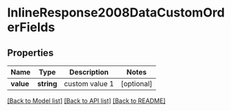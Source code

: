 # InlineResponse2008DataCustomOrderFields

## Properties
Name | Type | Description | Notes
------------ | ------------- | ------------- | -------------
**value** | **string** | custom value 1 | [optional] 

[[Back to Model list]](../../README.md#documentation-for-models) [[Back to API list]](../../README.md#documentation-for-api-endpoints) [[Back to README]](../../README.md)

